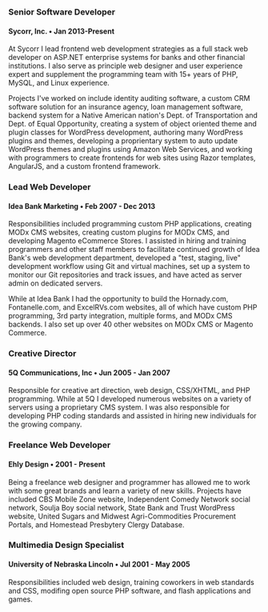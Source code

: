 ### Senior Software Developer
#### Sycorr, Inc. • Jan 2013-Present
At Sycorr I lead frontend web development strategies as a full stack web 
developer on ASP.NET enterprise systems for banks and other financial 
institutions. I also serve as principle web designer and user experience expert 
and supplement the programming team with 15+ years of PHP, MySQL, and Linux 
experience.

Projects I've worked on include identity auditing software, a custom CRM 
software solution for an insurance agency, loan management software, backend 
system for a Native American nation's Dept. of Transportation and Dept. of Equal 
Opportunity, creating a system of object oriented theme and plugin classes for 
WordPress development, authoring many WordPress plugins and themes, developing a 
proprientary system to auto update WordPress themes and plugins using Amazon Web 
Services, and working with programmers to create frontends for web sites using
Razor templates, AngularJS, and a custom frontend framework.

### Lead Web Developer
#### Idea Bank Marketing • Feb 2007 - Dec 2013
Responsibilities included programming custom PHP applications, creating MODx CMS 
websites, creating custom plugins for MODx CMS, and developing Magento eCommerce 
Stores. I assisted in hiring and training programmers and other staff members to 
facilitate continued growth of Idea Bank's web development department, developed 
a "test, staging, live" development workflow using Git and virtual machines, set 
up a system to monitor our Git repositories and track issues, and have acted as 
server admin on dedicated servers.

While at Idea Bank I had the opportunity to build the Hornady.com, 
Fontanelle.com, and ExcelRVs.com websites, all of which have custom PHP 
programming, 3rd party integration, multiple forms, and MODx CMS backends. I 
also set up over 40 other websites on MODx CMS or Magento Commerce.

### Creative Director
#### 5Q Communications, Inc • Jun 2005 - Jan 2007
Responsible for creative art direction, web design, CSS/XHTML, and PHP 
programming. While at 5Q I developed numerous websites on a variety of servers 
using a proprietary CMS system. I was also responsible for developing PHP coding 
standards and assisted in hiring new individuals for the growing company.

### Freelance Web Developer
#### Ehly Design • 2001 - Present
Being a freelance web designer and programmer has allowed me to work with some 
great brands and learn a variety of new skills. Projects have included CBS 
Mobile Zone website, Independent Comedy Network social network, Soulja Boy 
social network, State Bank and Trust WordPress website, United Sugars and 
Midwest Agri-Commodities Procurement Portals, and Homestead Presbytery Clergy 
Database.

### Multimedia Design Specialist
#### University of Nebraska Lincoln • Jul 2001 - May 2005
Responsibilities included web design, training coworkers in web standards and 
CSS, modifing open source PHP software, and flash applications and games.